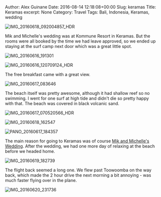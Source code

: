 Author: Alex Guinane
Date: 2016-08-14 12:18:08+00:00
Slug: keramas
Title: Keramas
excerpt: None
Category: Travel
Tags: Bali, Indonesia, Keramas, wedding

![IMG_20160618_092004857_HDR](/images/2016/2016-08-14-keramas/img_20160618_092004857_hdr.jpg)

Mik and Michelle's wedding was at Kommune Resort in Keramas. But the rooms were all booked by the time we had leave approved, so we ended up staying at the surf camp next door which was a great little spot.

![IMG_20160616_191301](/images/2016/2016-08-14-keramas/img_20160616_191301.jpg)

![IMG_20160616_120709124_HDR](/images/2016/2016-08-14-keramas/img_20160616_120709124_hdr.jpg)

The free breakfast came with a great view.

![IMG_20160617_083646](/images/2016/2016-08-14-keramas/img_20160617_083646.jpg)

The beach itself was pretty awesome, although it had shallow reef so no swimming. I went for one surf at high tide and didn't die so pretty happy with that. The beach was covered in black volcanic sand.

![IMG_20160617_070520566_HDR](/images/2016/2016-08-14-keramas/img_20160617_070520566_hdr.jpg)

![IMG_20160618_162547](/images/2016/2016-08-14-keramas/img_20160618_162547.jpg)

![PANO_20160617_184357](/images/2016/2016-08-14-keramas/pano_20160617_184357.jpg)

The main reason for going to Keramas was of course [Mik and Michelle's Wedding](https://alexguinane.wordpress.com/2016/12/26/mik-and-michelles-wedding/). After the wedding, we had one more day of relaxing at the beach before we headed home.

![IMG_20160619_182739](/images/2016/2016-08-14-keramas/img_20160619_182739.jpg)

The flight back seemed a long one. We flew past Toowoomba on the way back, which made the 2 hour drive the next morning a bit annoying - was much faster flying over in the plane.

![IMG_20160620_231736](/images/2016/2016-08-14-keramas/img_20160620_231736.jpg)
